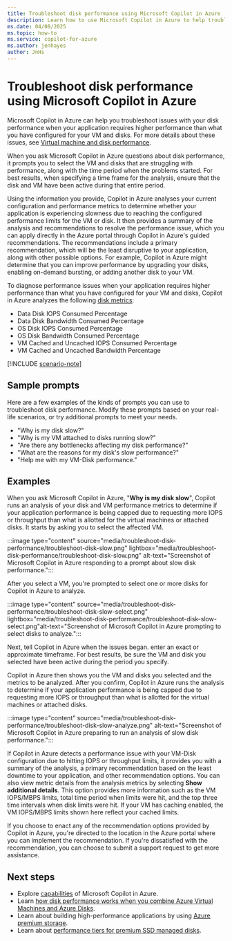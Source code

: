 ```yaml
---
title: Troubleshoot disk performance using Microsoft Copilot in Azure
description: Learn how to use Microsoft Copilot in Azure to help troubleshoot issues with disk performance.
ms.date: 04/08/2025
ms.topic: how-to
ms.service: copilot-for-azure
ms.author: jenhayes
author: JnHs
---
```


# Troubleshoot disk performance using Microsoft Copilot in Azure

Microsoft Copilot in Azure can help you troubleshoot issues with your disk performance when your application requires higher performance than what you have configured for your VM and disks. For more details about these issues, see [Virtual machine and disk performance](/azure/virtual-machines/disks-performance#how-does-disk-performance-work).

When you ask Microsoft Copilot in Azure questions about disk performance, it prompts you to select the VM and disks that are struggling with performance, along with the time period when the problems started. For best results, when specifying a time frame for the analysis, ensure that the disk and VM have been active during that entire period.

Using the information you provide, Copilot in Azure analyses your current configuration and performance metrics to determine whether your application is experiencing slowness due to reaching the configured performance limits for the VM or disk. It then provides a summary of the analysis and recommendations to resolve the performance issue, which you can apply directly in the Azure portal through Copilot in Azure's guided recommendations. The recommendations include a primary recommendation, which will be the least disruptive to your application, along with other possible options. For example, Copilot in Azure might determine that you can improve performance by upgrading your disks, enabling on-demand bursting, or adding another disk to your VM.

To diagnose performance issues when your application requires higher performance than what you have configured for your VM and disks, Copilot in Azure analyzes the following [disk metrics](/azure/virtual-machines/monitor-vm-reference#metrics):  

- Data Disk IOPS Consumed Percentage
- Data Disk Bandwidth Consumed Percentage
- OS Disk IOPS Consumed Percentage
- OS Disk Bandwidth Consumed Percentage
- VM Cached and Uncached IOPS Consumed Percentage
- VM Cached and Uncached Bandwidth Percentage

[!INCLUDE [scenario-note](includes/scenario-note.md)]



## Sample prompts

Here are a few examples of the kinds of prompts you can use to troubleshoot disk performance. Modify these prompts based on your real-life scenarios, or try additional prompts to meet your needs.

- "Why is my disk slow?"
- "Why is my VM attached to disks running slow?"
- "Are there any bottlenecks affecting my disk performance?"
- "What are the reasons for my disk's slow performance?"
- "Help me with my VM-Disk performance."

## Examples

When you ask Microsoft Copilot in Azure, "**Why is my disk slow**", Copilot runs an analysis of your disk and VM performance metrics to determine if your application performance is being capped due to requesting more IOPS or throughput than what is allotted for the virtual machines or attached disks. It starts by asking you to select the affected VM.

:::image type="content" source="media/troubleshoot-disk-performance/troubleshoot-disk-slow.png" lightbox="media/troubleshoot-disk-performance/troubleshoot-disk-slow.png" alt-text="Screenshot of Microsoft Copilot in Azure responding to a prompt about slow disk performance.":::

After you select a VM, you're prompted to select one or more disks for Copilot in Azure to analyze.

:::image type="content" source="media/troubleshoot-disk-performance/troubleshoot-disk-slow-select.png" lightbox="media/troubleshoot-disk-performance/troubleshoot-disk-slow-select.png"alt-text="Screenshot of Microsoft Copilot in Azure prompting to select disks to analyze.":::

Next, tell Copilot in Azure when the issues began. enter an exact or approximate timeframe. For best results, be sure the VM and disk you selected have been active during the period you specify.

Copilot in Azure then shows you the VM and disks you selected and the metrics to be analyzed. After you confirm, Copilot in Azure runs the analysis to determine if your application performance is being capped due to requesting more IOPS or throughput than what is allotted for the virtual machines or attached disks.

:::image type="content" source="media/troubleshoot-disk-performance/troubleshoot-disk-slow-analyze.png" alt-text="Screenshot of Microsoft Copilot in Azure preparing to run an analysis of slow disk performance.":::

If Copilot in Azure detects a performance issue with your VM-Disk configuration due to hitting IOPS or throughput limits, it provides you with a summary of the analysis, a primary recommendation based on the least downtime to your application, and other recommendation options. You can also view metric details from the analysis metrics by selecting **Show additional details**. This option provides more information such as the VM IOPS/MBPS limits, total time period when limits were hit, and the top three time intervals when disk limits were hit. If your VM has caching enabled, the VM IOPS/MBPS limits shown here reflect your cached limits.

If you choose to enact any of the recommendation options provided by Copilot in Azure, you're directed to the location in the Azure portal where you can implement the recommendation. If you're dissatisfied with the recommendation, you can choose to submit a support request to get more assistance.

## Next steps

- Explore [capabilities](capabilities.md) of Microsoft Copilot in Azure.
- Learn [how disk performance works when you combine Azure Virtual Machines and Azure Disks](/azure/virtual-machines/disks-performance).
- Learn about building high-performance applications by using [Azure premium storage](/azure/virtual-machines/premium-storage-performance).
- Learn about [performance tiers for premium SSD managed disks](/azure/virtual-machines/disks-change-performance).
